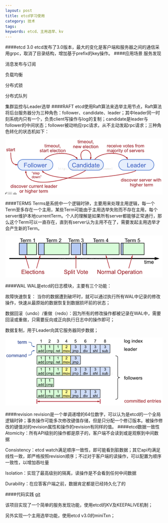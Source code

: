 ```yaml
---
layout: post
title: etcd学习使用
category: 技术
tags: 
keywords: etcd、主用选举、kv
---
```

####etcd 3.0
etcd发布了3.0版本，最大的变化是客户端和服务器之间的通信采用grpc，取消了目录结构，增加基于prefix的key操作。
####应用场景
服务发现

消息发布与订阅

负载均衡

分布式锁

分布式队列

集群监控与Leader选举
####RAFT
etcd使用Raft算法来选举主用节点，Raft算法将后台服务器分为三种角色：follower、candidate、leader；其中leader同一时刻系统内只有一个，负责client写操作与log的复制；candidate是leader与follower的中间状态；follower被动响应rpc请求，从不主动发起rpc请求；三种角色转化的状态机如下：

![server-states](public/img/tech/server-states.png)

####TERMS
Terms是系统中一个逻辑时钟，主要用来处理主用逻辑，每一个Term至多存在一个主用，某些Term可能由于主用选举失败而不存在主用，每个server维护本地currentTerm。个人的理解是如果所有server都能够正常通行，那么这个Term可以一直存在，直到有server认为主用不在了，需要发起主用选举才会产生新的Term。

![terms](public/img/tech/terms.png)

####WAL
WAL是etcd的日志模块，主要有三个功能：

故障快速恢复： 当你的数据遭到破坏时，就可以通过执行所有WAL中记录的修改操作，快速从最原始的数据恢复到数据损坏前的状态；

数据回滚（undo）/重做（redo）：因为所有的修改操作都被记录在WAL中，需要回滚或重做，只需要反向或正向执行日志中的操作即可；

数据复制，用于Leader向其它服务器同步数据；

![log-structure](public/img/tech/log-structure.png)

####revision
revision是一个单调递增的64位数字，可以认为是etcd的一个全局逻辑时钟；事务操作可能多次修改键值存储，但是只分配一个修订版本。被操作修改的键值对的revision属性和操作的revision有同样的值。
####etcd数据一致性
Atomicity：所有API级别的操作都是原子的，客户端不会读到或是观察到中间数据

Consistency：etcd watch满足顺序一致性，即可能看到脏数据；其它api均满足线性一致，即严格按照revision顺序；不过对于客户端的读操作，可以配置为顺序一致性，以增加吞吐量

Isolation：实现了最高级别的隔离，读操作是不会看到任何中间数据

Durability：在应答客户端之前，数据肯定都是已经持久化了的

####代码实践
[git](https://github.com/woodcutter007/nameservice)

该项目实现了一个简单的服务发现功能，使用etcd的KV及KEEPALIVE机制；

另外实现一个主用选举功能，使用etcd v3.0的miniTxn；


